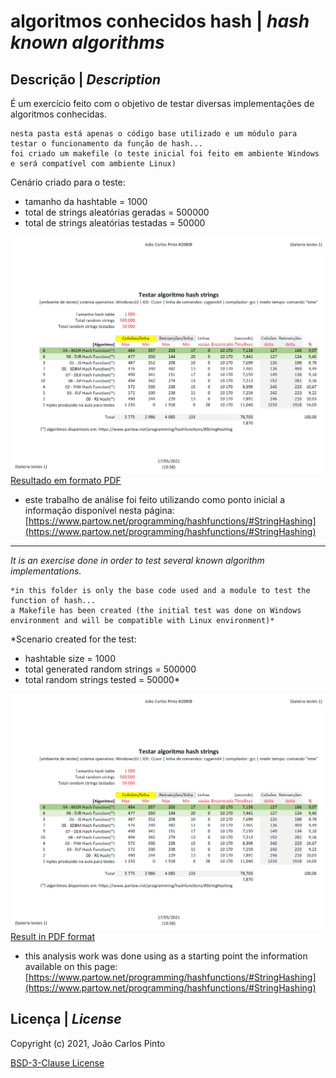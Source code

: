 ﻿# algoritmos conhecidos hash | *hash known algorithms*
  
## Descrição | *Description*
 
É um exercício feito com o objetivo de testar diversas implementações de algoritmos conhecidas.
 
```
nesta pasta está apenas o código base utilizado e um módulo para testar o funcionamento da função de hash...
foi criado um makefile (o teste inicial foi feito em ambiente Windows e será compatível com ambiente Linux)
```
 
Cenário criado para o teste:
- tamanho da hashtable = 1000
- total de strings aleatórias geradas = 500000
- total de strings aleatórias testadas = 50000
 
![resultado dos testes efetuados](res/hash_known_algorithms_bateria_testes_publicar.png)
[Resultado em formato PDF](hash_known_algorithms_bateria_testes_publicar.pdf)
 
 
- este trabalho de análise foi feito utilizando como ponto inicial a informação disponível nesta página: [https://www.partow.net/programming/hashfunctions/#StringHashing](https://www.partow.net/programming/hashfunctions/#StringHashing)
 
***
   
*It is an exercise done in order to test several known algorithm implementations.*

```
*in this folder is only the base code used and a module to test the function of hash...
a Makefile has been created (the initial test was done on Windows environment and will be compatible with Linux environment)*
``` 
 
*Scenario created for the test:
- hashtable size = 1000
- total generated random strings = 500000
- total random strings tested = 50000*
 
![result of the tests carried out](res/hash_known_algorithms_bateria_testes_publicar.png)
[Result in PDF format](hash_known_algorithms_bateria_testes_publicar.pdf) 
  
- this analysis work was done using as a starting point the information available on this page: [https://www.partow.net/programming/hashfunctions/#StringHashing](https://www.partow.net/programming/hashfunctions/#StringHashing) 
 
 
## Licença | *License*
 
Copyright (c) 2021, João Carlos Pinto 
  
[BSD-3-Clause License](LICENSE.md) 
 